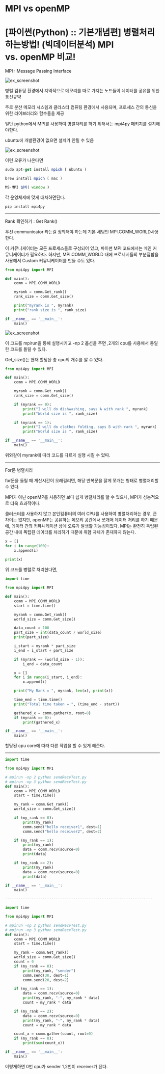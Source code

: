# MPI vs openMP

# [파이썬(Python) :: 기본개념편] 병렬처리 하는방법! (빅데이터분석) MPI vs. openMP 비교!

MPI : Message Passing Interface

![ex_screenshot](image/Untitled.png)

병렬 컴퓨팅 환경에서 지역적으로 메모리를 따로 가지는 노드들이 데이터를 공유를 위한 통신규약

주로 분산 메모리 시스템과 클러스터 컴퓨팅 환경에서 사용되며, 프로세스 간의 통신을 위한 라이브러리와 함수들을 제공

일단 python에서 MPI를 사용하여 병렬처리를 하기 위해서는 mpi4py 패키지를 설치해야한다.

ubuntu에 개발환경이 없으면 설치가 안될 수 있음

![ex_screenshot](image/Untitled1.png)

이런 오류가 나온다면

```jsx
sudo apt-get install mpich ( ubuntu )

brew install mpich ( mac )

MS-MPI 설치( window )
```

각 운영체제에 맞게 대처하면된다.

```jsx
pip install mpi4py
```

---

Rank 확인하기 : Get Rank()

우선 communicator 라는걸 정의해야 하는데 기본 세팅인 MPI.COMM_WORLD사용한다.

이 커뮤니케이터는 모든 프로세스들로 구성되어 있고, 파이썬 MPI 코드에서는 메인 커뮤니케이터가 필요하다. 하지만, MPI.COMM_WORLD 내에 프로세서들의 부분집합을 사용해서 Custom 커뮤니케이터를 만들 수도 있다.

```python
from mpi4py import MPI

def main():
    comm = MPI.COMM_WORLD

    myrank = comm.Get_rank()
    rank_size = comm.Get_size()

    print("myrank is ", myrank)
    print("rank size is ", rank_size)

if __name__ == '__main__':
    main()
```

![ex_screenshot](image/Untitled2.png)

이 코드를 mpirun을 통해 실행시키고 -np 2 옵션을 주면 ,2개의 cpu를 사용해서 동일한 코드를 돌릴 수 있다.

Get_size()는 현재 할당돤 총 cpu의 개수를 알 수 있다..

```python
from mpi4py import MPI

def main():
    comm = MPI.COMM_WORLD

    myrank = comm.Get_rank()
    rank_size = comm.Get_size()

    if (myrank == 0):
        print("I will do dishwashing, says A with rank ", myrank)
        print("World size is ", rank_size)

    if (myrank == 1):
        print("I will do clothes folding, says B with rank ", myrank)
        print("World size is ", rank_size)

if __name__ == '__main__':
    main()
```

위와같이 myrank에 따라 코드를 다르게 실행 시킬 수 있따.

---

For문 병렬처리

for문을 돌릴 때 계산시간이 오래걸리면, 해당 반복문을 잘게 쪼개는 형태로 병렬처리할 수 있다.

MPI가 아닌 openMP를 사용하면 보다 쉽게 병렬처리를 할 수 있으나, MPI가 성능적으로 더욱 효과적이다.

클러스터를 사용하지 않고 본인컴퓨터의 여러 CPU를 사용하여 병렬처리하는 경우, 큰차이는 없지만, openMP는 공유하는 메모리 공간에서 쪼개어 데이터 처리를 하기 때문에, 데이터 간의 커뮤니케이션 상에 오류가 발생할 가능성이있다. MPI는 완전히 독립된 공간 내에 독립된 데이터를 처리하기 때문에 위험 자체가 존재하지 않는다.

```python
x = [] 
for i in range(100):
    x.append(i)
    
print(x)
```

위 코드를 병렬로 처리한다면,

```python
import time

from mpi4py import MPI

def main():
    comm = MPI.COMM_WORLD
    start = time.time()

    myrank = comm.Get_rank()
    world_size = comm.Get_size()

    data_count = 100
    part_size = int(data_count / world_size)
    print(part_size)

    i_start = myrank * part_size
    i_end = i_start + part_size

    if (myrank == (world_size - 1)):
        i_end = data_count

    x = []
    for i in range(i_start, i_end):
        x.append(i)

    print("My Rank = ", myrank, len(x), print(x))

    time_end = time.time()
    print("Total time taken = ", (time_end - start))

    gathered_x = comm.gather(x, root=0)
    if (myrank == 0):
        print(gathered_x)

if __name__ == '__main__':
    main()

```

할당된 cpu core에 따라 다른 작업을 할 수 있게 해준다.

---

```python
import time

from mpi4py import MPI

# mpirun -np 2 python sendRecvTest.py
# mpirun -np 3 python sendRecvTest.py
def main():
    comm = MPI.COMM_WORLD
    start = time.time()

    my_rank = comm.Get_rank()
    world_size = comm.Get_size()

    if (my_rank == 0):
        print(my_rank)
        comm.send("hello receiver1", dest=1)
        comm.send("hello receiver2", dest=2)

    if (my_rank == 1):
        print(my_rank)
        data = comm.recv(source=0)
        print(data)

    if (my_rank == 2):
        print(my_rank)
        data = comm.recv(source=0)
        print(data)

if __name__ == '__main__':
    main()

-------------------------------------------------------------------

import time

from mpi4py import MPI

# mpirun -np 2 python sendRecvTest.py
# mpirun -np 3 python sendRecvTest.py
def main():
    comm = MPI.COMM_WORLD
    start = time.time()

    my_rank = comm.Get_rank()
    world_size = comm.Get_size()
    count = 0
    if (my_rank == 0):
        print(my_rank, "sender")
        comm.send(30, dest=1)
        comm.send(20, dest=2)

    if (my_rank == 1):
        data = comm.recv(source=0)
        print(my_rank, "-", my_rank * data)
        count = my_rank * data

    if (my_rank == 2):
        data = comm.recv(source=0)
        print(my_rank, "-", my_rank * data)
        count = my_rank * data

    count_x = comm.gather(count, root=0)
    if (my_rank == 0):
        print(sum(count_x))

if __name__ == '__main__':
    main()
```

이렇게하면 0번 cpu가 sender 1,2번이 receiver가 된다.